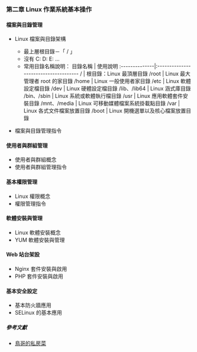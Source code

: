 ### 第二章 Linux 作業系統基本操作
#### 檔案與目錄管理
+ Linux 檔案與目錄架構
  + 最上層根目錄－「 / 」
  + 沒有 C: D: E: ...
  + 常用目錄名稱說明：
    目錄名稱       | 使用說明
    :--------------|:-------------------------------------
      /            | 根目錄：Linux 最頂層目錄
      /root        | Linux 最大管理者 root 的家目錄
      /home        | Linux 一般使用者家目錄
      /etc         | Linux 軟體設定檔目錄
      /dev         | Linux 硬體設定檔目錄
      /lib、/lib64 | Linux 涵式庫目錄
      /bin、/sbin  | Linux 系統或軟體執行檔目錄
      /usr         | Linux 應用軟體套件安裝目錄
      /mnt、/media | Linux 可移動媒體檔案系統掛載點目錄
      /var         | Linux 各式文件檔案放置目錄
      /boot        | Linux 開機選單以及核心檔案放置目錄
      
+ 檔案與目錄管理指令

#### 使用者與群組管理
+ 使用者與群組概念
+ 使用者與群組管理指令

#### 基本權限管理
+ Linux 權限概念
+ 權限管理指令

#### 軟體安裝與管理
+ Linux 軟體安裝概念
+ YUM 軟體安裝與管理

#### Web 站台架設
+ Nginx 套件安裝與啟用
+ PHP 套件安裝與啟用

#### 基本安全設定
+ 基本防火牆應用
+ SELinux 的基本應用

##### 參考文獻
+ [鳥哥的私房菜](http://linux.vbird.org/)